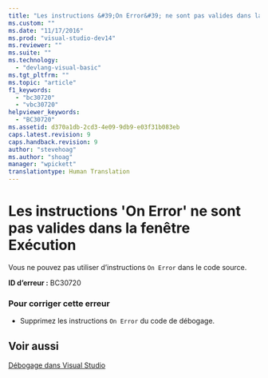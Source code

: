```yaml
---
title: "Les instructions &#39;On Error&#39; ne sont pas valides dans la fen&#234;tre Ex&#233;cution | Microsoft Docs"
ms.custom: ""
ms.date: "11/17/2016"
ms.prod: "visual-studio-dev14"
ms.reviewer: ""
ms.suite: ""
ms.technology: 
  - "devlang-visual-basic"
ms.tgt_pltfrm: ""
ms.topic: "article"
f1_keywords: 
  - "bc30720"
  - "vbc30720"
helpviewer_keywords: 
  - "BC30720"
ms.assetid: d370a1db-2cd3-4e09-9db9-e03f31b083eb
caps.latest.revision: 9
caps.handback.revision: 9
author: "stevehoag"
ms.author: "shoag"
manager: "wpickett"
translationtype: Human Translation
---
```

# Les instructions &#39;On Error&#39; ne sont pas valides dans la fen&#234;tre Ex&#233;cution
Vous ne pouvez pas utiliser d’instructions `On Error` dans le code source.  
  
 **ID d’erreur :** BC30720  
  
### Pour corriger cette erreur  
  
-   Supprimez les instructions `On Error` du code de débogage.  
  
## Voir aussi  
 [Débogage dans Visual Studio](/visual-studio/debugger/debugging-in-visual-studio)